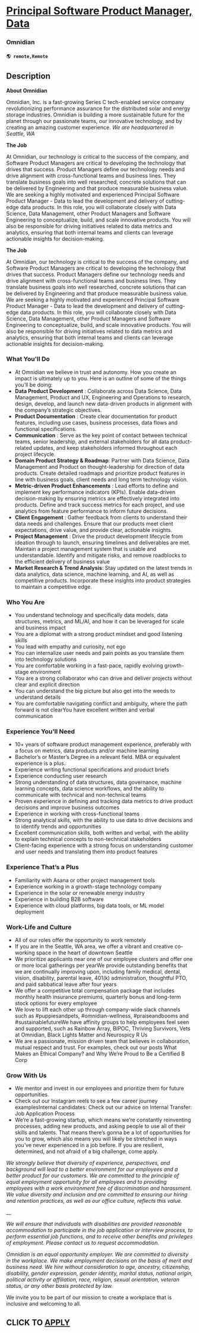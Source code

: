 # [Principal Software Product Manager, Data](https://www.remotewlb.com/apply/principal-software-product-manager-data)  
### Omnidian  
#### `🌎 remote,Remote`  

## Description

 **About Omnidian**

Omnidian, Inc. is a fast-growing Series C tech-enabled service company revolutionizing performance assurance for the distributed solar and energy storage industries. Omnidian is building a more sustainable future for the planet through our passionate teams, our innovative technology, and by creating an amazing customer experience. _We are headquartered in Seattle, WA_

  

 **The Job**

At Omnidian, our technology is critical to the success of the company, and Software Product Managers are critical to developing the technology that drives that success. Product Managers define our technology needs and drive alignment with cross-functional teams and business lines. They translate business goals into well researched, concrete solutions that can be delivered by Engineering and that produce measurable business value. We are seeking a highly motivated and experienced Principal Software Product Manager - Data to lead the development and delivery of cutting-edge data products. In this role, you will collaborate closely with Data Science, Data Management, other Product Managers and Software Engineering to conceptualize, build, and scale innovative products. You will also be responsible for driving initiatives related to data metrics and analytics, ensuring that both internal teams and clients can leverage actionable insights for decision-making.

  

 **The Job**

At Omnidian, our technology is critical to the success of the company, and Software Product Managers are critical to developing the technology that drives that success. Product Managers define our technology needs and drive alignment with cross-functional teams and business lines. They translate business goals into well researched, concrete solutions that can be delivered by Engineering and that produce measurable business value. We are seeking a highly motivated and experienced Principal Software Product Manager - Data to lead the development and delivery of cutting-edge data products. In this role, you will collaborate closely with Data Science, Data Management, other Product Managers and Software Engineering to conceptualize, build, and scale innovative products. You will also be responsible for driving initiatives related to data metrics and analytics, ensuring that both internal teams and clients can leverage actionable insights for decision-making.

  

### What You'll Do

* At Omnidian we believe in trust and autonomy. How you create an impact is ultimately up to you. Here is an outline of some of the things you’ll be doing:
*  **Data Product Development** : Collaborate across Data Science, Data Management, Product and UX, Engineering and Operations to research, design, develop, and launch new data-driven products in alignment with the company’s strategic objectives.
*  **Product Documentation** : Create clear documentation for product features, including use cases, business processes, data flows and functional specifications.
*  **Communication** : Serve as the key point of contact between technical teams, senior leadership, and external stakeholders for all data product-related updates, and keep stakeholders informed throughout each project lifecycle.
*  **Domain Product Strategy & Roadmap**: Partner with Data Science, Data Management and Product on thought-leadership for direction of data products. Create detailed roadmaps and prioritize product features in line with business goals, client needs and long term technology vision.
*  **Metric-driven Product Enhancements** : Lead efforts to define and implement key performance indicators (KPIs). Enable data-driven decision-making by ensuring metrics are effectively integrated into products. Define and track success metrics for each project, and use analytics from feature performance to inform future decisions.
*  **Client Engagement** : Gather feedback from clients to understand their data needs and challenges. Ensure that our products meet client expectations, drive value, and provide clear, actionable insights.
*  **Project Management** : Drive the product development lifecycle from ideation through to launch, ensuring timelines and deliverables are met. Maintain a project management system that is usable and understandable. Identify and mitigate risks, and remove roadblocks to the efficient delivery of business value
*  **Market Research & Trend Analysis**: Stay updated on the latest trends in data analytics, data science, machine learning, and AI, as well as competitive products. Incorporate these insights into product strategies to maintain a competitive edge.

  

### Who You Are

* You understand technology and specifically data models, data structures, metrics, and ML/AI, and how it can be leveraged for scale and business impact
* You are a diplomat with a strong product mindset and good listening skills 
* You lead with empathy and curiosity, not ego
* You can internalize user needs and pain points as you translate them into technology solutions 
* You are comfortable working in a fast-pace, rapidly evolving growth-stage environment
* You are a strong collaborator who can drive and deliver projects without clear and explicit direction
* You can understand the big picture but also get into the weeds to understand details
* You are comfortable navigating conflict and ambiguity, where the path forward is not clearYou have excellent written and verbal communication

  

### Experience You’ll Need

* 10+ years of software product management experience, preferably with a focus on metrics, data products and/or machine learning
* Bachelor’s or Master’s Degree in a relevant field. MBA or equivalent experience is a plus.
* Experience writing functional specifications and product briefs
* Experience conducting user research
* Strong understanding of data structures, data governance, machine learning concepts, data science workflows, and the ability to communicate with technical and non-technical teams
* Proven experience in defining and tracking data metrics to drive product decisions and improve business outcomes
* Experience in working with cross-functional teams
* Strong analytical skills, with the ability to use data to drive decisions and to identify trends and opportunities
* Excellent communication skills, both written and verbal, with the ability to explain technical concepts to non-technical stakeholders
* Client-facing experience with a strong focus on understanding customer and user needs and translating them into product features

  

### Experience That’s a Plus

* Familiarity with Asana or other project management tools
* Experience working in a growth-stage technology company
* Experience in the solar or renewable energy industry
* Experience in building B2B software
* Experience with cloud platforms, big data tools, or ML model deployment

  

### Work-Life and Culture

* All of our roles offer the opportunity to work remotely
* If you are in the Seattle, WA area, we offer a vibrant and creative co-working space in the heart of downtown Seattle
* We prioritize applicants near one of our employee clusters and offer one or more local gatherings per yearWe provide outstanding benefits that we are continually improving upon, including family medical, dental, vision, disability, parental leave, 401(k) administration, thoughtful PTO, and paid sabbatical leave after four years
* We offer a competitive total compensation package that includes monthly health insurance premiums, quarterly bonus and long-term stock options for every employee
* We love to lift each other up through company-wide slack channels such as #puppiesandpets, #omnidian-wellness, #praiseandbooms and #sustainablefutureWe have affinity groups to help employees feel seen and supported, such as Rainbow Array, BIPOC, Thriving Survivors, Vets at Omnidian, Black Lights Matter and Neurospicy R Us
* We are a passionate, mission driven team that believes in collaboration, mutual respect and trust. For examples, check out our posts What Makes an Ethical Company? and Why We’re Proud to Be a Certified B Corp

  

### Grow With Us

* We mentor and invest in our employees and prioritize them for future opportunities. 
* Check out our Instagram reels to see a few career journey examplesInternal candidates: Check out our advice on Internal Transfer: Job Application Process
* We’re a fast-growing startup, which means we’re constantly reinventing processes, adding new products, and asking people to use all of their skills and talents. That means there’s gonna be a lot of opportunities for you to grow, which also means you will likely be stretched in ways you’ve never experienced in a job before. If you are resilient, determined, and not afraid of a big challenge, come apply. 

  

_We strongly believe that diversity of experience, perspectives, and background will lead to a better environment for our employees and a better product for our customers. We are committed to the principle of equal employment opportunity for all employees and to providing employees with a work environment free of discrimination and harassment. We value diversity and inclusion and are committed to ensuring our hiring and retention practices, as well as our office culture, reflects this value._

 __

_We will ensure that individuals with disabilities are provided reasonable accommodation to participate in the job application or interview process, to perform essential job functions, and to receive other benefits and privileges of employment. Please contact us to request accommodation._

  

 _Omnidian is an equal opportunity employer. We are committed to diversity in the workplace. We make employment decisions on the basis of merit and business need. We hire without consideration to age, ancestry, citizenship, disability, gender expression, gender identity, marital status, national origin, political activity or affiliation, race, religion, sexual orientation, veteran status, or any other basis protected by law._

  

We invite you to be part of our mission to create a workplace that is inclusive and welcoming to all.

  
## CLICK TO [APPLY](https://www.remotewlb.com/apply/principal-software-product-manager-data)


